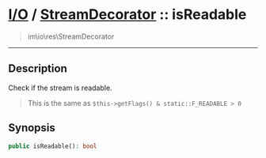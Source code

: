 # [I/O](io.md) / [StreamDecorator](io-StreamDecorator.md) :: isReadable
 > im\io\res\StreamDecorator
____

## Description
Check if the stream is readable.

 > This is the same as `$this->getFlags() & static::F_READABLE > 0`  

## Synopsis
```php
public isReadable(): bool
```
